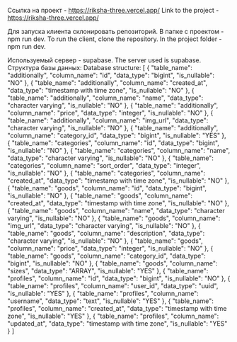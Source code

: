 Ссылка на проект - https://riksha-three.vercel.app/
Link to the project - https://riksha-three.vercel.app/

Для запуска клиента склонировать репозиторий. В папке с проектом - npm run dev.
To run the client, clone the repository. In the project folder - npm run dev.

Используемый сервер - supabase.
The server used is supabase.
Структура базы данных:
Database structure:
[
{
"table_name": "additionally",
"column_name": "id",
"data_type": "bigint",
"is_nullable": "NO"
},
{
"table_name": "additionally",
"column_name": "created_at",
"data_type": "timestamp with time zone",
"is_nullable": "NO"
},
{
"table_name": "additionally",
"column_name": "name",
"data_type": "character varying",
"is_nullable": "NO"
},
{
"table_name": "additionally",
"column_name": "price",
"data_type": "integer",
"is_nullable": "NO"
},
{
"table_name": "additionally",
"column_name": "img_url",
"data_type": "character varying",
"is_nullable": "NO"
},
{
"table_name": "additionally",
"column_name": "category_id",
"data_type": "bigint",
"is_nullable": "YES"
},
{
"table_name": "categories",
"column_name": "id",
"data_type": "bigint",
"is_nullable": "NO"
},
{
"table_name": "categories",
"column_name": "name",
"data_type": "character varying",
"is_nullable": "NO"
},
{
"table_name": "categories",
"column_name": "sort_order",
"data_type": "integer",
"is_nullable": "NO"
},
{
"table_name": "categories",
"column_name": "created_at",
"data_type": "timestamp with time zone",
"is_nullable": "NO"
},
{
"table_name": "goods",
"column_name": "id",
"data_type": "bigint",
"is_nullable": "NO"
},
{
"table_name": "goods",
"column_name": "created_at",
"data_type": "timestamp with time zone",
"is_nullable": "NO"
},
{
"table_name": "goods",
"column_name": "name",
"data_type": "character varying",
"is_nullable": "NO"
},
{
"table_name": "goods",
"column_name": "img_url",
"data_type": "character varying",
"is_nullable": "NO"
},
{
"table_name": "goods",
"column_name": "description",
"data_type": "character varying",
"is_nullable": "NO"
},
{
"table_name": "goods",
"column_name": "price",
"data_type": "integer",
"is_nullable": "NO"
},
{
"table_name": "goods",
"column_name": "category_id",
"data_type": "bigint",
"is_nullable": "NO"
},
{
"table_name": "goods",
"column_name": "sizes",
"data_type": "ARRAY",
"is_nullable": "YES"
},
{
"table_name": "profiles",
"column_name": "id",
"data_type": "bigint",
"is_nullable": "NO"
},
{
"table_name": "profiles",
"column_name": "user_id",
"data_type": "uuid",
"is_nullable": "YES"
},
{
"table_name": "profiles",
"column_name": "username",
"data_type": "text",
"is_nullable": "YES"
},
{
"table_name": "profiles",
"column_name": "created_at",
"data_type": "timestamp with time zone",
"is_nullable": "YES"
},
{
"table_name": "profiles",
"column_name": "updated_at",
"data_type": "timestamp with time zone",
"is_nullable": "YES"
}
]
